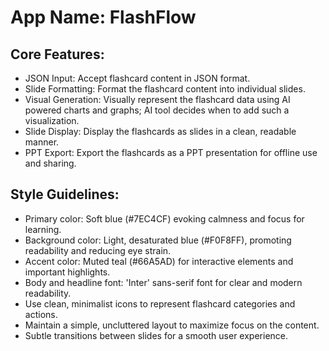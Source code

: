 # **App Name**: FlashFlow

## Core Features:

- JSON Input: Accept flashcard content in JSON format.
- Slide Formatting: Format the flashcard content into individual slides.
- Visual Generation: Visually represent the flashcard data using AI powered charts and graphs; AI tool decides when to add such a visualization.
- Slide Display: Display the flashcards as slides in a clean, readable manner.
- PPT Export: Export the flashcards as a PPT presentation for offline use and sharing.

## Style Guidelines:

- Primary color: Soft blue (#7EC4CF) evoking calmness and focus for learning.
- Background color: Light, desaturated blue (#F0F8FF), promoting readability and reducing eye strain.
- Accent color: Muted teal (#66A5AD) for interactive elements and important highlights.
- Body and headline font: 'Inter' sans-serif font for clear and modern readability.
- Use clean, minimalist icons to represent flashcard categories and actions.
- Maintain a simple, uncluttered layout to maximize focus on the content.
- Subtle transitions between slides for a smooth user experience.